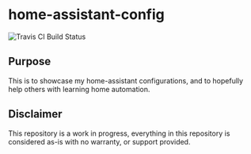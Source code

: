 # home-assistant-config

![Travis CI Build Status](https://api.travis-ci.com/clarionhoover/home-assistant-config.svg?branch=master)
## Purpose
This is to showcase my home-assistant configurations, and to hopefully help others with learning home automation.

## Disclaimer
This repository is a work in progress, everything in this repository is considered as-is with no warranty, or support provided.
